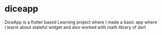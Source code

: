 # diceapp

DiceApp is a flutter based Learning project where I made a basic app where I learnt about stateful widget and also worked with math library of dart

